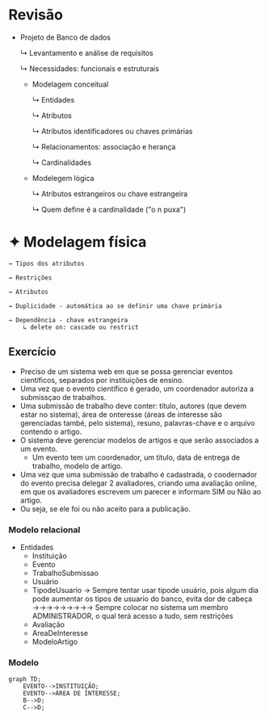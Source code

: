 # Revisão
* Projeto de Banco de dados
  
   ↳ Levantamento e análise de requisitos
 
   ↳ Necessidades: funcionais e estruturais
  
  * Modelagem conceitual
    
     ↳ Entidades
    
     ↳ Atributos
    
     ↳ Atributos identificadores ou chaves primárias
    
     ↳ Relacionamentos: associação e herança
    
     ↳ Cardinalidades
      
  * Modelegem lógica
    
     ↳ Atributos estrangeiros ou chave estrangeira
    
     ↳ Quem define é a cardinalidade ("o n puxa")
  
# ✦ Modelagem física
    → Tipos dos atributos
    
    → Restrições
    
    → Atributos
    
    → Duplicidade - automática ao se definir uma chave primária
    
    → Dependência - chave estrangeira
        ↳ delete on: cascade ou restrict

## Exercício
  * Preciso de um sistema web em que se possa gerenciar eventos cientificos, separados por instituições de ensino. 
  * Uma vez que o evento científico é gerado, um coordenador autoriza a submissçao de trabalhos. 
  * Uma submissão de trabalho deve conter: título, autores (que devem estar no sistema), área de onteresse (áreas de interesse são gerenciadas també, pelo sistema), resuno, palavras-chave e o arquivo contendo o artigo. 
  * O sistema deve gerenciar modelos de artigos e que serão associados a um evento. 
    * Um evento tem um coordenador, um título, data de entrega de trabalho, modelo de artigo. 
  * Uma vez que uma submissão de trabalho é cadastrada, o coodernador do evento precisa delegar 2 avaliadores, criando uma avaliação online, em que os avaliadores escrevem um parecer e informam SIM ou Não ao artigo.
  * Ou seja, se ele foi ou não aceito para a publicação.

### Modelo relacional

* Entidades
  - Instituição
  - Evento
  - TrabalhoSubmissao
  - Usuário
  - TipodeUsuario → Sempre tentar usar tipode usuário, pois algum dia pode aumentar os tipos de usuario do banco, evita dor de cabeça
  →→→→→→→→→ Sempre colocar no sistema um membro ADMINISTRADOR, o qual terá acesso a tudo, sem restrições
  - Avaliação
  - AreaDeInteresse
  - ModeloArtigo

### Modelo 
```mermaid
graph TD;
    EVENTO-->INSTITUIÇÃO;
    EVENTO-->ÁREA DE INTERESSE;
    B-->D;
    C-->D;
```
